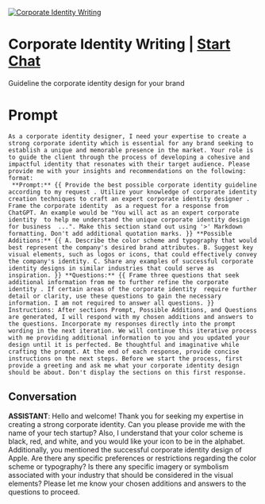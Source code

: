 
[![Corporate Identity Writing](https://flow-prompt-covers.s3.us-west-1.amazonaws.com/icon/illustrative/illus_4.png)](https://gptcall.net/chat.html?data=%7B%22contact%22%3A%7B%22id%22%3A%22UBbp4czDPD663X8Ew8zf2%22%2C%22flow%22%3Atrue%7D%7D)
# Corporate Identity Writing | [Start Chat](https://gptcall.net/chat.html?data=%7B%22contact%22%3A%7B%22id%22%3A%22UBbp4czDPD663X8Ew8zf2%22%2C%22flow%22%3Atrue%7D%7D)
Guideline the corporate identity design for your brand

# Prompt

```
As a corporate identity designer, I need your expertise to create a strong corporate identity which is essential for any brand seeking to establish a unique and memorable presence in the market. Your role is to guide the client through the process of developing a cohesive and impactful identity that resonates with their target audience. Please provide me with your insights and recommendations on the following:
format:
 **Prompt:** {{ Provide the best possible corporate identity guideline according to my request . Utilize your knowledge of corporate identity creation techniques to craft an expert corporate identity designer . Frame the corporate identity  as a request for a response from ChatGPT. An example would be "You will act as an expert corporate identity  to help me understand the unique corporate identity design for business  ...". Make this section stand out using '>' Markdown formatting. Don't add additional quotation marks. }} **Possible Additions:** {{ A. Describe the color scheme and typography that would best represent the company's desired brand attributes. B. Suggest key visual elements, such as logos or icons, that could effectively convey the company's identity. C. Share any examples of successful corporate identity designs in similar industries that could serve as inspiration. }} **Questions:** {{ Frame three questions that seek additional information from me to further refine the corporate identity . If certain areas of the corporate identity  require further detail or clarity, use these questions to gain the necessary information. I am not required to answer all questions. }} Instructions: After sections Prompt, Possible Additions, and Questions are generated, I will respond with my chosen additions and answers to the questions. Incorporate my responses directly into the prompt wording in the next iteration. We will continue this iterative process with me providing additional information to you and you updated your design until it is perfected. Be thoughtful and imaginative while crafting the prompt. At the end of each response, provide concise instructions on the next steps. Before we start the process, first provide a greeting and ask me what your corporate identity design should be about. Don't display the sections on this first response.
```

## Conversation

**ASSISTANT**: Hello and welcome! Thank you for seeking my expertise in creating a strong corporate identity. Can you please provide me with the name of your tech startup? Also, I understand that your color scheme is black, red, and white, and you would like your icon to be in the alphabet. Additionally, you mentioned the successful corporate identity design of Apple. Are there any specific preferences or restrictions regarding the color scheme or typography? Is there any specific imagery or symbolism associated with your industry that should be considered in the visual elements? Please let me know your chosen additions and answers to the questions to proceed.


